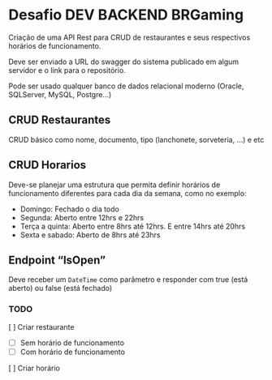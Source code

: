 # Desafio DEV BACKEND BRGaming

Criação de uma API Rest para CRUD de restaurantes e seus respectivos horários de funcionamento.

Deve ser enviado a URL do swagger do sistema publicado em algum servidor e o link para o repositório.

Pode ser usado qualquer banco de dados relacional moderno (Oracle, SQLServer, MySQL, Postgre…)

## CRUD Restaurantes

CRUD básico como nome, documento, tipo (lanchonete, sorveteria, …) e etc

## CRUD Horarios

Deve-se planejar uma estrutura que permita definir horários de funcionamento diferentes para cada dia da semana, como no exemplo:

- Domingo: Fechado o dia todo
- Segunda: Aberto entre 12hrs e 22hrs
- Terça a quinta: Aberto entre 8hrs até 12hrs. E entre 14hrs até 20hrs
- Sexta e sabado: Aberto de 8hrs até 23hrs

## Endpoint “IsOpen”

Deve receber um `DateTime` como parâmetro e responder com true (está aberto) ou false (está fechado)

### TODO

[ ] Criar restaurante

- [ ] Sem horário de funcionamento
- [ ] Com horário de funcionamento

[ ] Criar horário
